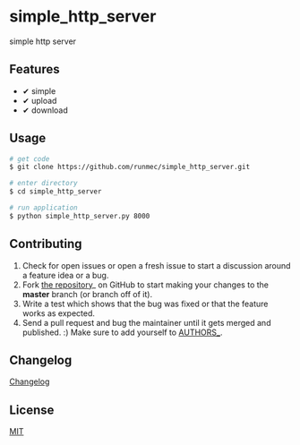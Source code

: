 # simple_http_server

simple http server

## Features

- ✔ simple
- ✔ upload
- ✔ download

## Usage
```bash
# get code
$ git clone https://github.com/runmec/simple_http_server.git

# enter directory
$ cd simple_http_server

# run application
$ python simple_http_server.py 8000
```


## Contributing

1. Check for open issues or open a fresh issue to start a discussion around a feature idea or a bug.
2. Fork [the repository](https://github.com/runmec/simple_http_server)_ on GitHub to start making your changes to the **master** branch (or branch off of it).
3. Write a test which shows that the bug was fixed or that the feature works as expected.
4. Send a pull request and bug the maintainer until it gets merged and published. :) Make sure to add yourself to [AUTHORS_](AUTHORS).

## Changelog

[Changelog](CHANGELOG.md)

## License

[MIT](https://tldrlegal.com/license/mit-license)